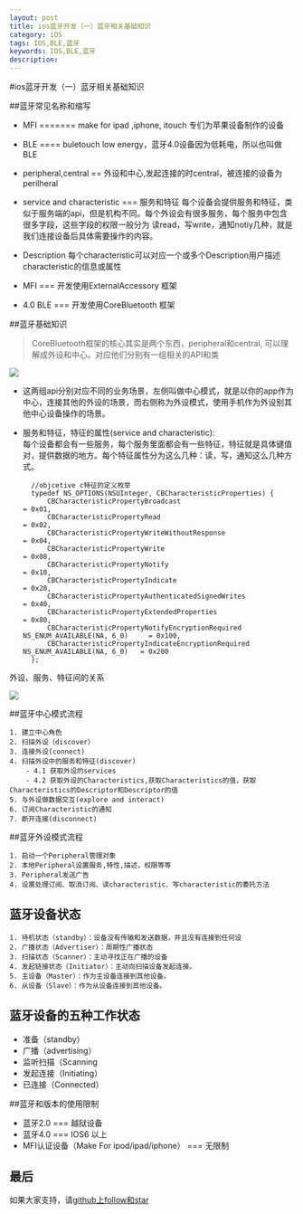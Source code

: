 ```yaml
---
layout: post
title: ios蓝牙开发（一）蓝牙相关基础知识
category: iOS
tags: IOS,BLE,蓝牙
keywords: IOS,BLE,蓝牙
description: 
---
```



#ios蓝牙开发（一）蓝牙相关基础知识

##蓝牙常见名称和缩写

- MFI ======= make for ipad ,iphone, itouch
 专们为苹果设备制作的设备

- BLE ==== buletouch low energy，蓝牙4.0设备因为低耗电，所以也叫做BLE

- peripheral,central == 外设和中心,发起连接的时central，被连接的设备为perilheral

- service and characteristic === 服务和特征
  每个设备会提供服务和特征，类似于服务端的api，但是机构不同。每个外设会有很多服务，每个服务中包含很多字段，这些字段的权限一般分为
  读read，写write，通知notiy几种，就是我们连接设备后具体需要操作的内容。

- Description 每个characteristic可以对应一个或多个Description用户描述characteristic的信息或属性

- MFI === 开发使用ExternalAccessory 框架

- 4.0 BLE  === 开发使用CoreBluetooth 框架

##蓝牙基础知识
>CoreBluetooth框架的核心其实是两个东西，peripheral和central, 可以理解成外设和中心。对应他们分别有一组相关的API和类

![](http://images.jumppo.com/uploads/CoreBluetoothFramework.jpeg)

- 这两组api分别对应不同的业务场景，左侧叫做中心模式，就是以你的app作为中心，连接其他的外设的场景，而右侧称为外设模式，使用手机作为外设别其他中心设备操作的场景。

- 服务和特征，特征的属性(service and characteristic):<br/>
    每个设备都会有一些服务，每个服务里面都会有一些特征，特征就是具体键值对，提供数据的地方。每个特征属性分为这么几种：读，写，通知这么几种方式。

        //objcetive c特征的定义枚举
        typedef NS_OPTIONS(NSUInteger, CBCharacteristicProperties) {
            CBCharacteristicPropertyBroadcast												= 0x01,
            CBCharacteristicPropertyRead													= 0x02,
            CBCharacteristicPropertyWriteWithoutResponse									= 0x04,
            CBCharacteristicPropertyWrite													= 0x08,
            CBCharacteristicPropertyNotify													= 0x10,
            CBCharacteristicPropertyIndicate												= 0x20,
            CBCharacteristicPropertyAuthenticatedSignedWrites								= 0x40,
            CBCharacteristicPropertyExtendedProperties										= 0x80,
            CBCharacteristicPropertyNotifyEncryptionRequired NS_ENUM_AVAILABLE(NA, 6_0)		= 0x100,
            CBCharacteristicPropertyIndicateEncryptionRequired NS_ENUM_AVAILABLE(NA, 6_0)	= 0x200
        };

 外设、服务、特征间的关系

![](http://images.jumppo.com/uploads/TreeOfServicesAndCharacteristics_Remote_2x.png)

##蓝牙中心模式流程

    1. 建立中心角色
    2. 扫描外设（discover）
    3. 连接外设(connect)
    4. 扫描外设中的服务和特征(discover)
        - 4.1 获取外设的services
        - 4.2 获取外设的Characteristics,获取Characteristics的值，获取Characteristics的Descriptor和Descriptor的值
    5. 与外设做数据交互(explore and interact)
    6. 订阅Characteristic的通知
    7. 断开连接(disconnect)

##蓝牙外设模式流程

    1. 启动一个Peripheral管理对象
    2. 本地Peripheral设置服务,特性,描述，权限等等
    3. Peripheral发送广告
    4. 设置处理订阅、取消订阅、读characteristic、写characteristic的委托方法

## 蓝牙设备状态

    1. 待机状态（standby）：设备没有传输和发送数据，并且没有连接到任何设
    2. 广播状态（Advertiser）：周期性广播状态
    3. 扫描状态（Scanner）：主动寻找正在广播的设备
    4. 发起链接状态（Initiator）：主动向扫描设备发起连接。
    5. 主设备（Master）：作为主设备连接到其他设备。
    6. 从设备（Slave）：作为从设备连接到其他设备。

## 蓝牙设备的五种工作状态

   - 准备（standby）
   - 广播（advertising）
   - 监听扫描（Scanning
   - 发起连接（Initiating）
   - 已连接（Connected）

##蓝牙和版本的使用限制

- 蓝牙2.0 === 越狱设备
- 蓝牙4.0 === IOS6 以上
- MFI认证设备（Make For ipod/ipad/iphone） === 无限制


## 最后

如果大家支持，请[github上follow和star](https://github.com/coolnameismy)
